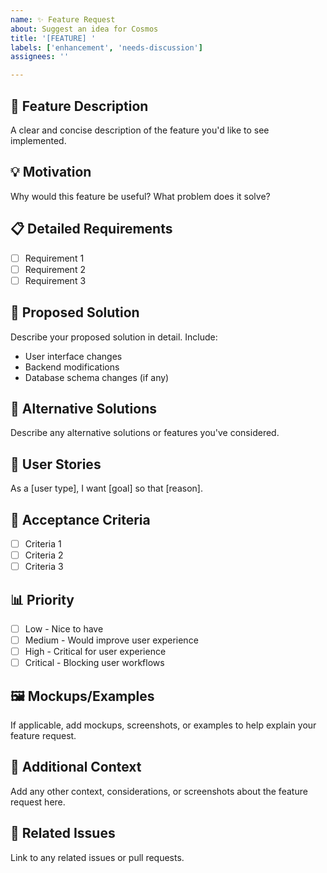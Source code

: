 ```yaml
---
name: ✨ Feature Request
about: Suggest an idea for Cosmos
title: '[FEATURE] '
labels: ['enhancement', 'needs-discussion']
assignees: ''

---
```


## 🚀 Feature Description
A clear and concise description of the feature you'd like to see implemented.

## 💡 Motivation
Why would this feature be useful? What problem does it solve?

## 📋 Detailed Requirements
- [ ] Requirement 1
- [ ] Requirement 2
- [ ] Requirement 3

## 🎨 Proposed Solution
Describe your proposed solution in detail. Include:
- User interface changes
- Backend modifications
- Database schema changes (if any)

## 🔄 Alternative Solutions
Describe any alternative solutions or features you've considered.

## 📱 User Stories
As a [user type], I want [goal] so that [reason].

## 🎯 Acceptance Criteria
- [ ] Criteria 1
- [ ] Criteria 2
- [ ] Criteria 3

## 📊 Priority
- [ ] Low - Nice to have
- [ ] Medium - Would improve user experience
- [ ] High - Critical for user experience
- [ ] Critical - Blocking user workflows

## 🖼️ Mockups/Examples
If applicable, add mockups, screenshots, or examples to help explain your feature request.

## 📝 Additional Context
Add any other context, considerations, or screenshots about the feature request here.

## 🔗 Related Issues
Link to any related issues or pull requests.
